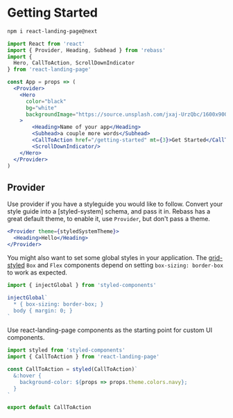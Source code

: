 
# Getting Started

```sh
npm i react-landing-page@next
```

```jsx
import React from 'react'
import { Provider, Heading, Subhead } from 'rebass'
import {
  Hero, CallToAction, ScrollDownIndicator
} from 'react-landing-page'

const App = props => (
  <Provider>
    <Hero
      color="black"
      bg="white"
      backgroundImage="https://source.unsplash.com/jxaj-UrzQbc/1600x900"
    >
        <Heading>Name of your app</Heading>
        <Subhead>a couple more words</Subhead>
        <CallToAction href="/getting-started" mt={3}>Get Started</CallToAction>
        <ScrollDownIndicator/>
    </Hero>
  </Provider>
)
```


## Provider

Use provider if you have a styleguide you would like to follow. Convert your style guide into a [styled-system] schema, and pass it in. Rebass has a great default theme, to enable it, use `Provider`, but don't pass a theme.

```.jsx
<Provider theme={styledSystemTheme}>
  <Heading>Hello</Heading>
</Provider>
```

You might also want to set some global styles in your application.
The [grid-styled][grid-styled] `Box` and `Flex` components depend on setting `box-sizing: border-box` to work as expected.

```jsx
import { injectGlobal } from 'styled-components'

injectGlobal`
  * { box-sizing: border-box; }
  body { margin: 0; }
`
```

Use react-landing-page components as the starting point for custom UI components.

```jsx
import styled from 'styled-components'
import { CallToAction } from 'react-landing-page'

const CallToAction = styled(CallToAction)`
  &:hover {
    background-color: ${props => props.theme.colors.navy};
  }
`

export default CallToAction
```

[theming]: theming.md
[grid-styled]: https://github.com/jxnblk/grid-styled
